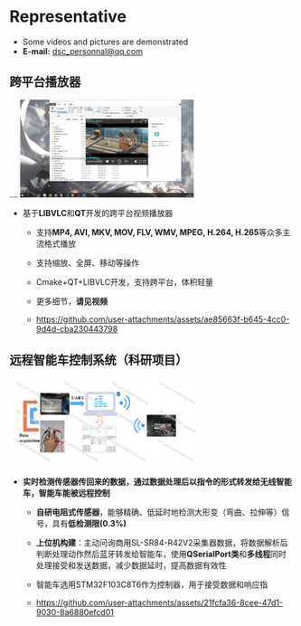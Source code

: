 # Representative

- Some videos and pictures are demonstrated
- **E-mail:** dsc_personnal@qq.com

## 跨平台播放器

<img src="./pic/跨平台播放器.png" alt="跨平台播放器" style="zoom: 15%;" />

<img src="./pic/image-20240812215541778.png" alt="image-20240812215541778" style="zoom:30%;" />

- 基于**LIBVLC**和**QT**开发的跨平台视频播放器

  - 支持**MP4, AVI, MKV, MOV, FLV, WMV, MPEG, H.264, H.265**等众多主流格式播放

  - 支持缩放、全屏、移动等操作

  - Cmake+QT+LIBVLC开发，支持跨平台，体积轻量

  - 更多细节，**请见视频**
    
  - https://github.com/user-attachments/assets/ae85663f-b645-4cc0-9d4d-cba230443798



## 远程智能车控制系统（科研项目）

<img src="./pic/无线车控制原理.png" alt="无线车控制原理" style="zoom:33%;" />

- **实时检测传感器传回来的数据，通过数据处理后以指令的形式转发给无线智能车，智能车能被远程控制**

  - **自研电阻式传感器**，能够精确、低延时地检测大形变（弯曲、拉伸等）信号，具有**低检测限(0.3%)**

  - **上位机构建**：主动问询商用SL-SR84-R42V2采集器数据，将数据解析后判断处理动作然后蓝牙转发给智能车，使用**QSerialPort类**和**多线程**同时处理接受和发送数据，减少数据延时，提高数据有效性

  - 智能车选用STM32F103C8T6作为控制器，用于接受数据和响应指
  - https://github.com/user-attachments/assets/21fcfa36-8cee-47d1-9030-8a6880efcd01



